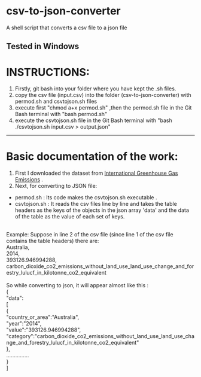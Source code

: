 # csv-to-json-converter
A shell script that converts a csv file to a json file

__Tested in Windows__   
-----

# INSTRUCTIONS: 
1. Firstly, git bash into your folder where you have kept the .sh files.  
2. copy the csv file (input.csv) into the folder (csv-to-json-converter) with permod.sh and csvtojson.sh files  
3. execute first "chmod a+x permod.sh" ,then the permod.sh file in the Git Bash terminal with "bash permod.sh"  
4. execute the csvtojson.sh file in the Git Bash terminal with "bash ./csvtojson.sh input.csv > output.json"  

****

# Basic documentation of the work:
1. First I downloaded the dataset from [International Greenhouse Gas Emissions](https://www.kaggle.com/unitednations/international-greenhouse-gas-emissions) .
2. Next, for converting to JSON file:
- permod.sh : Its code makes the csvtojson.sh executable .
- csvtojson.sh : It reads the csv files line by line and takes the table headers as the keys of the objects in the json array 'data' and the data of the table as the value of each set of keys.
<br>
Example: Suppose in line 2 of the csv file (since line 1 of the csv file contains the table headers) there are: 
<br>
Australia,
<br>2014,
<br>393126.946994288,<br>carbon_dioxide_co2_emissions_without_land_use_land_use_change_and_forestry_lulucf_in_kilotonne_co2_equivalent
<br>
<br>
So while converting to json, it will appear almost like this : 
<br>
{
    <br>
"data":
<br>
[
    <br>
{
    <br>
    "country_or_area":"Australia",
<br>"year":"2014",
<br>"value":"393126.946994288",<br>"category":"carbon_dioxide_co2_emissions_without_land_use_land_use_change_and_forestry_lulucf_in_kilotonne_co2_equivalent"
<br>},
<br>
...............
<br>
}
<br>]